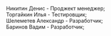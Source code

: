Никитин Денис - Проджект менеджер;  
Торгайкин Илья - Тестировщик;  
Шелеметев Александр - Разработчик;  
Баринов Вадим - Разработчик;  

